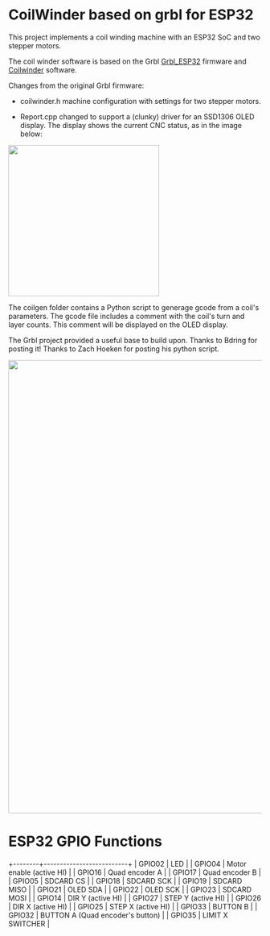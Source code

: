 

# CoilWinder based on grbl for ESP32


This project implements a coil winding machine with an ESP32 SoC and two stepper motors.

The coil winder software is based on the Grbl [Grbl_ESP32](https://github.com/bdring/Grbl_Esp32) firmware and [Coilwinder](https://github.com/hoeken/Coilwinder) software.

Changes from the original Grbl firmware:

- coilwinder.h machine configuration with settings for two stepper motors.

- Report.cpp changed to support a (clunky) driver for an SSD1306 OLED display. The display shows the current CNC status, as in the image below:

<img src="https://github.com/hww/coil_winder_grbl_esp32/blob/main/doc/oled_display.jpg" width="300">

The coilgen folder contains a Python script to generage gcode from a coil's parameters. The gcode file
 includes a comment with the coil's turn and layer counts. This comment will be displayed on the OLED display.

The Grbl project provided a useful base to build upon. Thanks to Bdring for posting it! Thanks to Zach Hoeken for posting his python script.


<img src="https://github.com/hww/coil_winder_grbl_esp32/blob/main/doc/coil_winder_photo_1.jpg" width="900">


# ESP32 GPIO Functions       

+--------+--------------------------+
| GPIO02 | LED |
| GPIO04 | Motor enable (active HI) |
| GPIO16 | Quad encoder A |
| GPIO17 | Quad encoder B |
| GPIO05 | SDCARD CS |
| GPIO18 | SDCARD SCK |
| GPIO19 | SDCARD MISO |
| GPIO21 | OLED SDA |
| GPIO22 | OLED SCK |
| GPIO23 | SDCARD MOSI |
| GPIO14 | DIR Y (active HI) |
| GPIO27 | STEP Y (active HI) |
| GPIO26 | DIR X (active HI) |
| GPIO25 | STEP X (active HI) |
| GPIO33 | BUTTON B |
| GPIO32 | BUTTON A (Quad encoder's button) |
| GPIO35 | LIMIT X SWITCHER |

        
        
        

